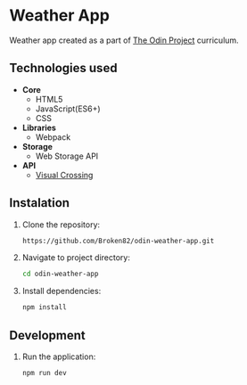 # Weather App

Weather app created as a part of [The Odin Project](https://www.theodinproject.com) curriculum.

## Technologies used
- **Core**
  - HTML5
  - JavaScript(ES6+)
  - CSS
- **Libraries**
  - Webpack
- **Storage**
  - Web Storage API
- **API**
  - [Visual Crossing](https://www.visualcrossing.com/weather-api/)

## Instalation

1. Clone the repository:
   
   ```bash
   https://github.com/Broken82/odin-weather-app.git
   ```
3. Navigate to project directory:
   
   ```bash
   cd odin-weather-app
   ```
5. Install dependencies:
   
   ```bash
   npm install
   ```

## Development

1. Run the application:
   
   ```bash
   npm run dev
   ```
